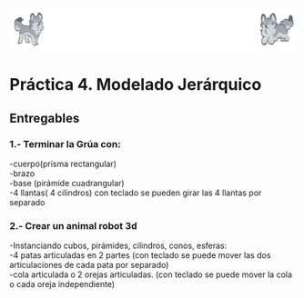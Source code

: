 ![Buef](buef.png)
# Práctica 4. Modelado Jerárquico
## Entregables
### 1.- Terminar la Grúa con:  
-cuerpo(prisma rectangular)  
-brazo  
-base (pirámide cuadrangular)  
-4 llantas( 4 cilindros) con teclado se pueden girar las 4 llantas por separado  
### 2.- Crear un animal robot 3d
-Instanciando cubos, pirámides, cilindros, conos, esferas:  
-4 patas articuladas en 2 partes (con teclado se puede mover las dos articulaciones de cada pata por separado)  
-cola articulada o 2 orejas articuladas. (con teclado se puede mover la cola o cada oreja independiente)
